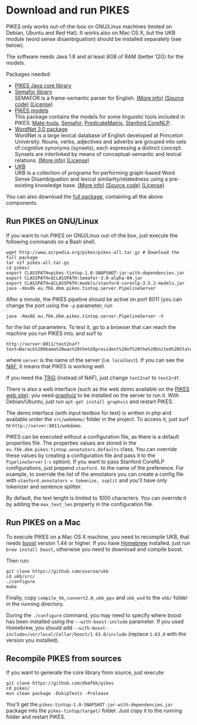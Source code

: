 Download and run PIKES
===

PIKES only works out-of-the-box on GNU/Linux machines (tested on Debian, Ubuntu and Red Hat). It works also on Mac OS X,
but the UKB module (word sense disambiguation) should be installed separately (see below).

The software needs Java 1.8 and at least 8GB of RAM (better 12G) for the models.

Packages needed:

* [PIKES Java core library](http://www.airpedia.org/pikes/pikes-tintop-1.0-SNAPSHOT-jar-with-dependencies.jar)
* [Semafor library](http://www.airpedia.org/pikes/Semafor-3.0-alpha-04.jar)<br />
SEMAFOR is a frame-semantic parser for English.
[(More info)](http://www.cs.cmu.edu/~ark/SEMAFOR/)
[(Source code)](https://github.com/Noahs-ARK/semafor)
[(License)](https://github.com/Noahs-ARK/semafor/blob/master/LICENSE)
* [PIKES models](http://www.airpedia.org/pikes/models.tar.gz)<br />
This package contains the models for some linguistic tools included in PIKES:
[Mate-tools](https://code.google.com/archive/p/mate-tools/),
[Semafor](http://www.cs.cmu.edu/~ark/SEMAFOR/),
[PredicateMatrix](http://adimen.si.ehu.es/web/PredicateMatrix),
[Stanford CoreNLP](http://stanfordnlp.github.io/CoreNLP/).
* [WordNet 3.0 package](http://www.airpedia.org/pikes/wordnet.tar.gz)<br />
WordNet is a large lexical database of English developed at Princeton University. Nouns, verbs, adjectives and adverbs are grouped into sets of cognitive synonyms (synsets), each expressing a distinct concept. Synsets are interlinked by means of conceptual-semantic and lexical relations.
[(More info)](https://wordnet.princeton.edu/wordnet/)
[(License)](https://wordnet.princeton.edu/wordnet/license/)
* [UKB](http://www.airpedia.org/pikes/ukb.tar.gz)<br />
UKB is a collection of programs for performing graph-based Word Sense Disambiguation and lexical similarity/relatedness using a pre-existing knowledge base.
[(More info)](http://ixa2.si.ehu.es/ukb/)
[(Source code)](https://github.com/asoroa/ukb)
[(License)](https://github.com/asoroa/ukb/blob/master/src/LICENSE)

You can also download the [full package](http://www.airpedia.org/pikes/pikes-all.tar.gz), containing all the above components.

Run PIKES on GNU/Linux
---

If you want to run PIKES on GNU/Linux out-of-the box, just execute the following commands on a Bash shell.

```
wget http://www.airpedia.org/pikes/pikes-all.tar.gz # Download the full package
tar xzf pikes-all.tar.gz
cd pikes/
export CLASSPATH=pikes-tintop-1.0-SNAPSHOT-jar-with-dependencies.jar
export CLASSPATH=$CLASSPATH:Semafor-3.0-alpha-04.jar
export CLASSPATH=$CLASSPATH:models/stanford-corenlp-3.5.2-models.jar
java -Xmx8G eu.fbk.dkm.pikes.tintop.server.PipelineServer
```

After a minute, the PIKES pipeline should be active on port 8011 (you can change the port using the `-p` parameter;
run

```
java -Xmx8G eu.fbk.dkm.pikes.tintop.server.PipelineServer -h
```

for the list of parameters.
To test it, go to a browser that can reach the machine you run PIKES into, and surf to

```
http://server:8011/text2naf?text=Barack%20Obama%20was%20the%20president%20of%20the%20United%20States.
```

where `server` is the name of the server (i.e. `localhost`).
If you can see the [NAF](http://www.newsreader-project.eu/files/2013/01/techreport.pdf), it means that PIKES is working well.

If you need the [TRiG](https://www.w3.org/TR/trig/) (instead of NAF), just change `text2naf` to `text2rdf`.

There is also a web interface (such as the web demo available on the [PIKES web site](https://knowledgestore2.fbk.eu/pikes-demo/));
you need [graphviz](http://www.graphviz.org/) to be installed on the server to run it.
With Debian/Ubuntu, just run `apt-get install graphviz` and restart PIKES.

The demo interface (with input textbox for text) is written in php and available under the `src/webdemo/` folder in the project.
To access it, just surf to `http://server:8011/webdemo`.

PIKES can be executed without a configuration file, as there is a default properties file.
The properties values are stored in the `eu.fbk.dkm.pikes.tintop.annotators.Defaults` class.
You can override these values by creating a configuration file and pass it to the `PipelineServer` (`-c` option).
If you want to pass Stanford CoreNLP configurations, just prepend `stanford.` to the name of the preference.
For example, to override the list of the annotators you can create a config file with
`stanford.annotators = tokenize, ssplit` and you'll have only tokenizer and sentence splitter.

By default, the text lenght is limited to 1000 characters.
You can override it by adding the `max_text_len` property in the configuration file.

Run PIKES on a Mac
---

To execute PIKES on a Mac OS X machine, you need to recompile UKB, that needs [boost](http://www.boost.org/)
version 1.44 or higher.
If you have [Homebrew](http://brew.sh/) installed, just run `brew install boost`, otherwise you need to download
and compile boost.

Then run:

```
git clone https://github.com/asoroa/ukb
cd ukb/src/
./configure
make
```

Finally, copy `compile_kb`, `convert2.0`, `ukb_ppv` and `ukb_wsd` to the `ukb/` folder in the running directory.

During the `./configure` command, you may need to specify where boost has been installed using the
`--with-boost-include` parameter. If you used Homebrew, you should add
`--with-boost-include=/usr/local/Cellar/boost/1.63.0/include` (replace `1.63.0` with the version you installed).

Recompile PIKES from sources
---

If you want to generate the core library from source, just execute:

```
git clone https://github.com/dkmfbk/pikes
cd pikes/
mvn clean package -DskipTests -Prelease
```

You'll get the `pikes-tintop-1.0-SNAPSHOT-jar-with-dependencies.jar` package into the `pikes-tintop/target/` folder.
Just copy it to the running folder and restart PIKES.

